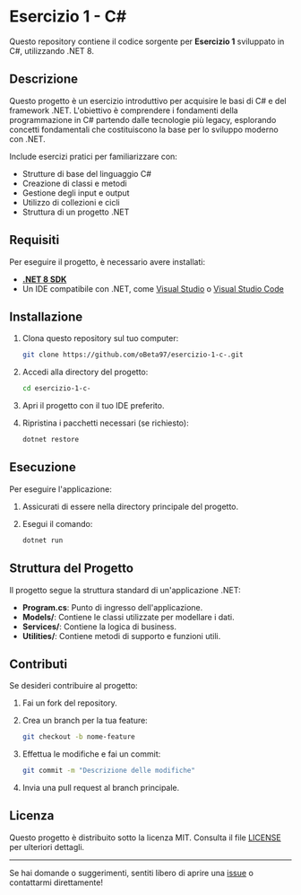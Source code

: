 # Esercizio 1 - C#

Questo repository contiene il codice sorgente per **Esercizio 1** sviluppato in C#, utilizzando .NET 8.

## Descrizione
Questo progetto è un esercizio introduttivo per acquisire le basi di C# e del framework .NET. L'obiettivo è comprendere i fondamenti della programmazione in C# partendo dalle tecnologie più legacy, esplorando concetti fondamentali che costituiscono la base per lo sviluppo moderno con .NET.

Include esercizi pratici per familiarizzare con:

- Strutture di base del linguaggio C#
- Creazione di classi e metodi
- Gestione degli input e output
- Utilizzo di collezioni e cicli
- Struttura di un progetto .NET

## Requisiti
Per eseguire il progetto, è necessario avere installati:

- [**.NET 8 SDK**](https://dotnet.microsoft.com/download/dotnet/8.0)
- Un IDE compatibile con .NET, come [Visual Studio](https://visualstudio.microsoft.com/) o [Visual Studio Code](https://code.visualstudio.com/)

## Installazione

1. Clona questo repository sul tuo computer:

   ```bash
   git clone https://github.com/oBeta97/esercizio-1-c-.git
   ```

2. Accedi alla directory del progetto:

   ```bash
   cd esercizio-1-c-
   ```

3. Apri il progetto con il tuo IDE preferito.

4. Ripristina i pacchetti necessari (se richiesto):

   ```bash
   dotnet restore
   ```

## Esecuzione

Per eseguire l'applicazione:

1. Assicurati di essere nella directory principale del progetto.

2. Esegui il comando:

   ```bash
   dotnet run
   ```

## Struttura del Progetto
Il progetto segue la struttura standard di un'applicazione .NET:

- **Program.cs**: Punto di ingresso dell'applicazione.
- **Models/**: Contiene le classi utilizzate per modellare i dati.
- **Services/**: Contiene la logica di business.
- **Utilities/**: Contiene metodi di supporto e funzioni utili.

## Contributi
Se desideri contribuire al progetto:

1. Fai un fork del repository.
2. Crea un branch per la tua feature:

   ```bash
   git checkout -b nome-feature
   ```

3. Effettua le modifiche e fai un commit:

   ```bash
   git commit -m "Descrizione delle modifiche"
   ```

4. Invia una pull request al branch principale.

## Licenza
Questo progetto è distribuito sotto la licenza MIT. Consulta il file [LICENSE](./LICENSE) per ulteriori dettagli.

---

Se hai domande o suggerimenti, sentiti libero di aprire una [issue](https://github.com/oBeta97/esercizio-1-c-/issues) o contattarmi direttamente!
